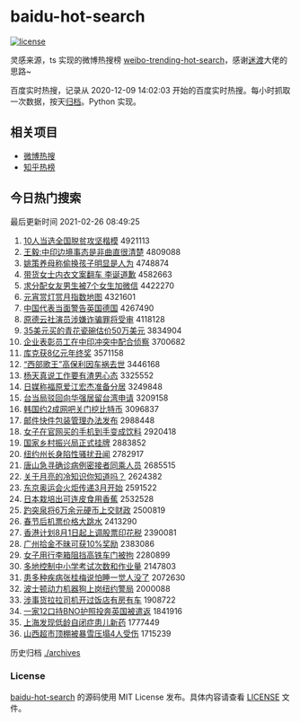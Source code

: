 # baidu-hot-search

[![license](https://img.shields.io/github/license/Arrackisarookie/baidu-hot-search)](https://github.com/Arrackisarookie/baidu-hot-search/blob/master/LICENSE)

灵感来源，ts 实现的微博热搜榜 [weibo-trending-hot-search](https://github.com/justjavac/weibo-trending-hot-search)，感谢[迷渡](https://github.com/justjavac)大佬的思路~

百度实时热搜，记录从 2020-12-09 14:02:03 开始的百度实时热搜。每小时抓取一次数据，按天[归档](./archives)。Python 实现。

## 相关项目
+ [微博热搜](https://github.com/Arrackisarookie/weibo-hot-search)
+ [知乎热榜](https://github.com/Arrackisarookie/zhihu-top-search)

## 今日热门搜索

<!-- Rank Begin -->

最后更新时间 2021-02-26 08:49:25

1. [10人当选全国脱贫攻坚楷模](http://www.baidu.com/baidu?cl=3&tn=SE_baiduhomet8_jmjb7mjw&rsv_dl=fyb_top&fr=top1000&wd=10%C8%CB%B5%B1%D1%A1%C8%AB%B9%FA%CD%D1%C6%B6%B9%A5%BC%E1%BF%AC%C4%A3) 4921113
1. [王毅:中印边境事态是非曲直很清楚](http://www.baidu.com/baidu?cl=3&tn=SE_baiduhomet8_jmjb7mjw&rsv_dl=fyb_top&fr=top1000&wd=%CD%F5%D2%E3%3A%D6%D0%D3%A1%B1%DF%BE%B3%CA%C2%CC%AC%CA%C7%B7%C7%C7%FA%D6%B1%BA%DC%C7%E5%B3%FE) 4809088
1. [姚策养母称偷换孩子明显是人为](http://www.baidu.com/baidu?cl=3&tn=SE_baiduhomet8_jmjb7mjw&rsv_dl=fyb_top&fr=top1000&wd=%D2%A6%B2%DF%D1%F8%C4%B8%B3%C6%CD%B5%BB%BB%BA%A2%D7%D3%C3%F7%CF%D4%CA%C7%C8%CB%CE%AA) 4748874
1. [带货女士内衣文案翻车 李诞道歉](http://www.baidu.com/baidu?cl=3&tn=SE_baiduhomet8_jmjb7mjw&rsv_dl=fyb_top&fr=top1000&wd=%B4%F8%BB%F5%C5%AE%CA%BF%C4%DA%D2%C2%CE%C4%B0%B8%B7%AD%B3%B5%20%C0%EE%B5%AE%B5%C0%C7%B8) 4582663
1. [求分配女友男生被7个女生加微信](http://www.baidu.com/baidu?cl=3&tn=SE_baiduhomet8_jmjb7mjw&rsv_dl=fyb_top&fr=top1000&wd=%C7%F3%B7%D6%C5%E4%C5%AE%D3%D1%C4%D0%C9%FA%B1%BB7%B8%F6%C5%AE%C9%FA%BC%D3%CE%A2%D0%C5) 4422270
1. [元宵赏灯赏月指数地图](http://www.baidu.com/baidu?cl=3&tn=SE_baiduhomet8_jmjb7mjw&rsv_dl=fyb_top&fr=top1000&wd=%D4%AA%CF%FC%C9%CD%B5%C6%C9%CD%D4%C2%D6%B8%CA%FD%B5%D8%CD%BC) 4321601
1. [中国代表当面警告英国德国](http://www.baidu.com/baidu?cl=3&tn=SE_baiduhomet8_jmjb7mjw&rsv_dl=fyb_top&fr=top1000&wd=%D6%D0%B9%FA%B4%FA%B1%ED%B5%B1%C3%E6%BE%AF%B8%E6%D3%A2%B9%FA%B5%C2%B9%FA) 4267490
1. [原德云社演员涉嫌诈骗罪将受审](http://www.baidu.com/baidu?cl=3&tn=SE_baiduhomet8_jmjb7mjw&rsv_dl=fyb_top&fr=top1000&wd=%D4%AD%B5%C2%D4%C6%C9%E7%D1%DD%D4%B1%C9%E6%CF%D3%D5%A9%C6%AD%D7%EF%BD%AB%CA%DC%C9%F3) 4118128
1. [35美元买的青花瓷碗估价50万美元](http://www.baidu.com/baidu?cl=3&tn=SE_baiduhomet8_jmjb7mjw&rsv_dl=fyb_top&fr=top1000&wd=35%C3%C0%D4%AA%C2%F2%B5%C4%C7%E0%BB%A8%B4%C9%CD%EB%B9%C0%BC%DB50%CD%F2%C3%C0%D4%AA) 3834904
1. [企业表彰员工在中印冲突中配合侦察](http://www.baidu.com/baidu?cl=3&tn=SE_baiduhomet8_jmjb7mjw&rsv_dl=fyb_top&fr=top1000&wd=%C6%F3%D2%B5%B1%ED%D5%C3%D4%B1%B9%A4%D4%DA%D6%D0%D3%A1%B3%E5%CD%BB%D6%D0%C5%E4%BA%CF%D5%EC%B2%EC) 3700682
1. [库克获8亿元年终奖](http://www.baidu.com/baidu?cl=3&tn=SE_baiduhomet8_jmjb7mjw&rsv_dl=fyb_top&fr=top1000&wd=%BF%E2%BF%CB%BB%F18%D2%DA%D4%AA%C4%EA%D6%D5%BD%B1) 3571158
1. [“西部歌王”高保利因车祸去世](http://www.baidu.com/baidu?cl=3&tn=SE_baiduhomet8_jmjb7mjw&rsv_dl=fyb_top&fr=top1000&wd=%A1%B0%CE%F7%B2%BF%B8%E8%CD%F5%A1%B1%B8%DF%B1%A3%C0%FB%D2%F2%B3%B5%BB%F6%C8%A5%CA%C0) 3446168
1. [杨天真说工作要有渣男心态](http://www.baidu.com/baidu?cl=3&tn=SE_baiduhomet8_jmjb7mjw&rsv_dl=fyb_top&fr=top1000&wd=%D1%EE%CC%EC%D5%E6%CB%B5%B9%A4%D7%F7%D2%AA%D3%D0%D4%FC%C4%D0%D0%C4%CC%AC) 3325552
1. [日媒称福原爱江宏杰准备分居](http://www.baidu.com/baidu?cl=3&tn=SE_baiduhomet8_jmjb7mjw&rsv_dl=fyb_top&fr=top1000&wd=%C8%D5%C3%BD%B3%C6%B8%A3%D4%AD%B0%AE%BD%AD%BA%EA%BD%DC%D7%BC%B1%B8%B7%D6%BE%D3) 3249848
1. [台当局驳回向华强居留台湾申请](http://www.baidu.com/baidu?cl=3&tn=SE_baiduhomet8_jmjb7mjw&rsv_dl=fyb_top&fr=top1000&wd=%CC%A8%B5%B1%BE%D6%B2%B5%BB%D8%CF%F2%BB%AA%C7%BF%BE%D3%C1%F4%CC%A8%CD%E5%C9%EA%C7%EB) 3209158
1. [韩国约2成网吧关门挖比特币](http://www.baidu.com/baidu?cl=3&tn=SE_baiduhomet8_jmjb7mjw&rsv_dl=fyb_top&fr=top1000&wd=%BA%AB%B9%FA%D4%BC2%B3%C9%CD%F8%B0%C9%B9%D8%C3%C5%CD%DA%B1%C8%CC%D8%B1%D2) 3096837
1. [邮件快件包装管理办法发布](http://www.baidu.com/baidu?cl=3&tn=SE_baiduhomet8_jmjb7mjw&rsv_dl=fyb_top&fr=top1000&wd=%D3%CA%BC%FE%BF%EC%BC%FE%B0%FC%D7%B0%B9%DC%C0%ED%B0%EC%B7%A8%B7%A2%B2%BC) 2988448
1. [女子在官网买的手机到手变成饮料](http://www.baidu.com/baidu?cl=3&tn=SE_baiduhomet8_jmjb7mjw&rsv_dl=fyb_top&fr=top1000&wd=%C5%AE%D7%D3%D4%DA%B9%D9%CD%F8%C2%F2%B5%C4%CA%D6%BB%FA%B5%BD%CA%D6%B1%E4%B3%C9%D2%FB%C1%CF) 2920418
1. [国家乡村振兴局正式挂牌](http://www.baidu.com/baidu?cl=3&tn=SE_baiduhomet8_jmjb7mjw&rsv_dl=fyb_top&fr=top1000&wd=%B9%FA%BC%D2%CF%E7%B4%E5%D5%F1%D0%CB%BE%D6%D5%FD%CA%BD%B9%D2%C5%C6) 2883852
1. [纽约州长身陷性骚扰丑闻](http://www.baidu.com/baidu?cl=3&tn=SE_baiduhomet8_jmjb7mjw&rsv_dl=fyb_top&fr=top1000&wd=%C5%A6%D4%BC%D6%DD%B3%A4%C9%ED%CF%DD%D0%D4%C9%A7%C8%C5%B3%F3%CE%C5) 2782917
1. [唐山急寻确诊病例密接者同乘人员](http://www.baidu.com/baidu?cl=3&tn=SE_baiduhomet8_jmjb7mjw&rsv_dl=fyb_top&fr=top1000&wd=%CC%C6%C9%BD%BC%B1%D1%B0%C8%B7%D5%EF%B2%A1%C0%FD%C3%DC%BD%D3%D5%DF%CD%AC%B3%CB%C8%CB%D4%B1) 2685515
1. [关于月亮的冷知识你知道吗？](http://www.baidu.com/baidu?cl=3&tn=SE_baiduhomet8_jmjb7mjw&rsv_dl=fyb_top&fr=top1000&wd=%B9%D8%D3%DA%D4%C2%C1%C1%B5%C4%C0%E4%D6%AA%CA%B6%C4%E3%D6%AA%B5%C0%C2%F0%A3%BF) 2624382
1. [东京奥运会火炬传递3月开始](http://www.baidu.com/baidu?cl=3&tn=SE_baiduhomet8_jmjb7mjw&rsv_dl=fyb_top&fr=top1000&wd=%B6%AB%BE%A9%B0%C2%D4%CB%BB%E1%BB%F0%BE%E6%B4%AB%B5%DD3%D4%C2%BF%AA%CA%BC) 2591522
1. [日本栽培出可连皮食用香蕉](http://www.baidu.com/baidu?cl=3&tn=SE_baiduhomet8_jmjb7mjw&rsv_dl=fyb_top&fr=top1000&wd=%C8%D5%B1%BE%D4%D4%C5%E0%B3%F6%BF%C9%C1%AC%C6%A4%CA%B3%D3%C3%CF%E3%BD%B6) 2532528
1. [趵突泉将6万余元硬币上交财政](http://www.baidu.com/baidu?cl=3&tn=SE_baiduhomet8_jmjb7mjw&rsv_dl=fyb_top&fr=top1000&wd=%F5%C0%CD%BB%C8%AA%BD%AB6%CD%F2%D3%E0%D4%AA%D3%B2%B1%D2%C9%CF%BD%BB%B2%C6%D5%FE) 2500819
1. [春节后机票价格大跳水](http://www.baidu.com/baidu?cl=3&tn=SE_baiduhomet8_jmjb7mjw&rsv_dl=fyb_top&fr=top1000&wd=%B4%BA%BD%DA%BA%F3%BB%FA%C6%B1%BC%DB%B8%F1%B4%F3%CC%F8%CB%AE) 2413290
1. [香港计划8月1日起上调股票印花税](http://www.baidu.com/baidu?cl=3&tn=SE_baiduhomet8_jmjb7mjw&rsv_dl=fyb_top&fr=top1000&wd=%CF%E3%B8%DB%BC%C6%BB%AE8%D4%C21%C8%D5%C6%F0%C9%CF%B5%F7%B9%C9%C6%B1%D3%A1%BB%A8%CB%B0) 2390081
1. [广州拾金不昧可获10%奖励](http://www.baidu.com/baidu?cl=3&tn=SE_baiduhomet8_jmjb7mjw&rsv_dl=fyb_top&fr=top1000&wd=%B9%E3%D6%DD%CA%B0%BD%F0%B2%BB%C3%C1%BF%C9%BB%F110%25%BD%B1%C0%F8) 2383086
1. [女子用行李箱阻挡高铁车门被拘](http://www.baidu.com/baidu?cl=3&tn=SE_baiduhomet8_jmjb7mjw&rsv_dl=fyb_top&fr=top1000&wd=%C5%AE%D7%D3%D3%C3%D0%D0%C0%EE%CF%E4%D7%E8%B5%B2%B8%DF%CC%FA%B3%B5%C3%C5%B1%BB%BE%D0) 2280899
1. [多地控制中小学考试次数和作业量](http://www.baidu.com/baidu?cl=3&tn=SE_baiduhomet8_jmjb7mjw&rsv_dl=fyb_top&fr=top1000&wd=%B6%E0%B5%D8%BF%D8%D6%C6%D6%D0%D0%A1%D1%A7%BF%BC%CA%D4%B4%CE%CA%FD%BA%CD%D7%F7%D2%B5%C1%BF) 2147803
1. [患多种疾病张桂梅说怕睡一觉人没了](http://www.baidu.com/baidu?cl=3&tn=SE_baiduhomet8_jmjb7mjw&rsv_dl=fyb_top&fr=top1000&wd=%BB%BC%B6%E0%D6%D6%BC%B2%B2%A1%D5%C5%B9%F0%C3%B7%CB%B5%C5%C2%CB%AF%D2%BB%BE%F5%C8%CB%C3%BB%C1%CB) 2072630
1. [波士顿动力机器狗上岗纽约警局](http://www.baidu.com/baidu?cl=3&tn=SE_baiduhomet8_jmjb7mjw&rsv_dl=fyb_top&fr=top1000&wd=%B2%A8%CA%BF%B6%D9%B6%AF%C1%A6%BB%FA%C6%F7%B9%B7%C9%CF%B8%DA%C5%A6%D4%BC%BE%AF%BE%D6) 2000088
1. [涉事货拉拉司机开过饭店有房有车](http://www.baidu.com/baidu?cl=3&tn=SE_baiduhomet8_jmjb7mjw&rsv_dl=fyb_top&fr=top1000&wd=%C9%E6%CA%C2%BB%F5%C0%AD%C0%AD%CB%BE%BB%FA%BF%AA%B9%FD%B7%B9%B5%EA%D3%D0%B7%BF%D3%D0%B3%B5) 1908722
1. [一家12口持BNO护照投奔英国被遣返](http://www.baidu.com/baidu?cl=3&tn=SE_baiduhomet8_jmjb7mjw&rsv_dl=fyb_top&fr=top1000&wd=%D2%BB%BC%D212%BF%DA%B3%D6BNO%BB%A4%D5%D5%CD%B6%B1%BC%D3%A2%B9%FA%B1%BB%C7%B2%B7%B5) 1841916
1. [上海发现低龄自闭症患儿新药](http://www.baidu.com/baidu?cl=3&tn=SE_baiduhomet8_jmjb7mjw&rsv_dl=fyb_top&fr=top1000&wd=%C9%CF%BA%A3%B7%A2%CF%D6%B5%CD%C1%E4%D7%D4%B1%D5%D6%A2%BB%BC%B6%F9%D0%C2%D2%A9) 1777449
1. [山西超市顶棚被暴雪压塌4人受伤](http://www.baidu.com/baidu?cl=3&tn=SE_baiduhomet8_jmjb7mjw&rsv_dl=fyb_top&fr=top1000&wd=%C9%BD%CE%F7%B3%AC%CA%D0%B6%A5%C5%EF%B1%BB%B1%A9%D1%A9%D1%B9%CB%FA4%C8%CB%CA%DC%C9%CB) 1715239
<!-- Rank End -->

历史归档 [./archives](./archives)

### License

[baidu-hot-search](https://github.com/Arrackisarookie/baidu-hot-search) 的源码使用 MIT License 发布。具体内容请查看 [LICENSE](./LICENSE) 文件。
